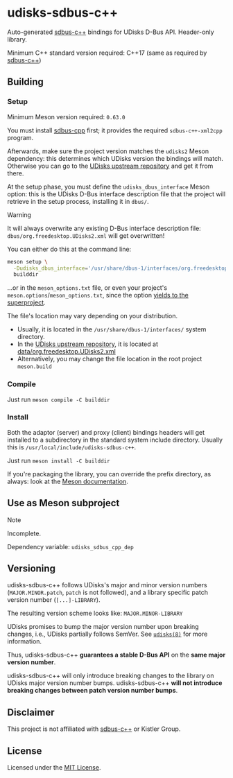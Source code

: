 # udisks-sdbus-c++

Auto-generated [sdbus-c++] bindings for UDisks D-Bus API.
Header-only library.

Minimum C++ standard version required: C++17
(same as required by [sdbus-c++])

## Building

### Setup

Minimum Meson version required: `0.63.0`

You must install [sdbus-cpp](https://github.com/Kistler-Group/sdbus-cpp) first;
it provides the required `sdbus-c++-xml2cpp` program.

Afterwards, make sure the project version matches the `udisks2` Meson
dependency: this determines which UDisks version the bindings will match.
Otherwise you can go to the [UDisks upstream repository] and get it from there.

At the setup phase, you must define the `udisks_dbus_interface` Meson option:
this is the UDisks D-Bus interface description file that the project will
retrieve in the setup process, installing it in `dbus/`.

> [!WARNING]
> It will always overwrite any existing D-Bus interface description file:
> `dbus/org.freedesktop.UDisks2.xml` will get overwritten!

You can either do this at the command line:

```sh
meson setup \
  -Dudisks_dbus_interface='/usr/share/dbus-1/interfaces/org.freedesktop.UDisks2.xml' \
  builddir
```

...or in the `meson_options.txt` file, or even your project's
`meson.options`/`meson_options.txt`, since the option [yields to the
superproject](https://mesonbuild.com/Build-options.html#yielding-to-superproject-option).

The file's location may vary depending on your distribution.

- Usually, it is located in the `/usr/share/dbus-1/interfaces/`
  system directory.
- In the [UDisks upstream repository], it is located at
  [data/org.freedesktop.UDisks2.xml]
- Alternatively, you may change the file location in the root project
  `meson.build`

### Compile

Just run `meson compile -C builddir`

### Install

Both the adaptor (server) and proxy (client) bindings headers will get installed
to a subdirectory in the standard system include directory.
Usually this is `/usr/local/include/udisks-sdbus-c++`.

Just run `meson install -C builddir`

If you're packaging the library, you can override the prefix directory, as
always: look at the [Meson documentation](https://mesonbuild.com/Installing.html#destdir-support).

## Use as Meson subproject

> [!NOTE]
> Incomplete.

<!-- TODO(blackma9ick): complete -->

Dependency variable: `udisks_sdbus_cpp_dep`

## Versioning

udisks-sdbus-c++ follows UDisks's major and minor version numbers
(`MAJOR.MINOR.patch`, `patch` is not followed), and a library specific patch
version number (`[...]-LIBRARY`).

The resulting version scheme looks like: `MAJOR.MINOR-LIBRARY`

UDisks promises to bump the major version number upon breaking changes, i.e.,
UDisks partially follows SemVer.
See [`udisks(8)`](https://manpages.debian.org/stretch/udisks2/udisks.8.en.html#API_STABILITY)
for more information.

Thus, udisks-sdbus-c++ **guarantees a stable D-Bus API** on the **same major
version number**.

udisks-sdbus-c++ will only introduce breaking changes to the library on UDisks
major version number bumps. udisks-sdbus-c++ **will not introduce breaking
changes between patch version number bumps**.

## Disclaimer

This project is not affiliated with [sdbus-c++] or Kistler Group.

## License

Licensed under the [MIT License](LICENSE).

[data/org.freedesktop.UDisks2.xml]: https://github.com/storaged-project/udisks/blob/master/data/org.freedesktop.UDisks2.xml
[sdbus-c++]: https://github.com/Kistler-Group/sdbus-cpp/
[UDisks upstream repository]: https://github.com/storaged-project/udisks
